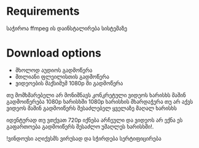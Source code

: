 # Requirements
საჭიროა ffmpeg ის დაინსტალირება სისტემაზე

# Download options

* მხოლოდ აუდიოს გადმოწერა
* მთლიანი ფლეილისთის გადმოწერა
* ვიდეოების მაქსიმუმ 1080p ში გადმოწერა


თუ მომხმარებელი არ მონიშნავს კონკრეტული ვიდეოს ხარისხს მაშინ გადმოიწერება 1080p ხარისხში
1080p ხარისხის მხარდაჭერა თუ არ აქვს ვიდეოს მაშინ გადმოიწერს შესაძლებელ ყველაზე მაღალ ხარისხს

იდენტურად თუ ვთქვათ 720p იქნება არჩეული და ვიდეოს არ ექნა ეს გაფართოება გადმოიწერს შესაძლო უმაღლეს ხარისხში!.

!ვინდოუსი აღიქვსმს ვირუსად და სჭირდება სერტიფიცირება 
